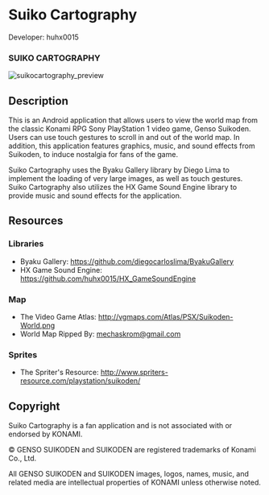 Suiko Cartography
=================

Developer: huhx0015

### SUIKO CARTOGRAPHY
![suikocartography_preview](https://cloud.githubusercontent.com/assets/1645482/15938651/ec249e76-2e28-11e6-9e5e-94a53f759655.gif)

## Description

This is an Android application that allows users to view the world map from the classic Konami RPG Sony PlayStation 1 video game, Genso Suikoden. Users can use touch gestures to scroll in and out of the world map. In addition, this application features graphics, music, and sound effects from Suikoden, to induce nostalgia for fans of the game.

Suiko Cartography uses the Byaku Gallery library by Diego Lima to implement the loading of very large images, as well as touch gestures. Suiko Cartography also utilizes the HX Game Sound Engine library to provide music and sound effects for the application.

## Resources

### Libraries

* Byaku Gallery: https://github.com/diegocarloslima/ByakuGallery
* HX Game Sound Engine: https://github.com/huhx0015/HX_GameSoundEngine

### Map

* The Video Game Atlas: http://vgmaps.com/Atlas/PSX/Suikoden-World.png
* World Map Ripped By: mechaskrom@gmail.com

### Sprites

* The Spriter's Resource: http://www.spriters-resource.com/playstation/suikoden/

## Copyright

Suiko Cartography is a fan application and is not associated with or endorsed by KONAMI.

© GENSO SUIKODEN and SUIKODEN are registered trademarks of Konami Co., Ltd.

All GENSO SUIKODEN and SUIKODEN images, logos, names, music, and related media are intellectual properties of KONAMI unless otherwise noted.
